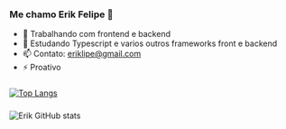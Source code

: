### Me chamo Erik Felipe 👋


- 🔭 Trabalhando com frontend e backend
- 🌱 Estudando Typescript e varios outros frameworks front e backend
- 📫 Contato: eriklipe@gmail.com 
- ⚡ Proativo



###

[![Top Langs](https://github-readme-stats.vercel.app/api/top-langs/?username=EriikSilva&layout=compact)](https://github.com/anuraghazra/github-readme-stats)
###
![Erik GitHub stats](https://github-readme-stats.vercel.app/api?username=EriikSilva&show_icons=true&theme=radical)

